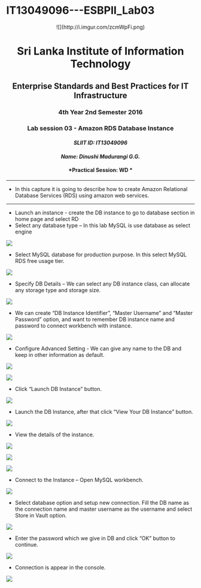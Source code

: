 # IT13049096---ESBPII_Lab03
<center>![](http://i.imgur.com/zcmWpFi.png) </center>

# <center> Sri Lanka Institute of Information Technology </center> #

## <center>Enterprise Standards and Best Practices for IT Infrastructure </center> ##

### <center>4th Year 2nd Semester 2016 </center> ###

### <center>Lab session 03 - Amazon RDS Database Instance </center> ###











#### <center> *SLIIT ID: IT13049096* </center>  ####

#### <center> *Name: Dinushi Madurangi G.G.* </center>  ####

#### <center> *Practical Session: WD * </center>  ####

----------

* In this capture it is going to describe how to create Amazon Relational Database Services (RDS) using amazon web services.

----------


* Launch an instance -  create the DB instance to go to database section in home page and select RD
* Select any database type – In this lab MySQL is use database as select engine

![](http://i.imgur.com/mKJpR4p.png)

* Select MySQL database for production purpose. In this select MySQL RDS free     usage tier.

![](http://i.imgur.com/3rt5mf8.png)

* Specify DB Details – We can select any DB instance class, can allocate any storage type and storage size.

![](http://i.imgur.com/HC1pFAS.png)

* We can create “DB Instance Identifier”, “Master Username” and “Master Password” option, and want to remember DB instance name and password to connect workbench with instance.

![](http://i.imgur.com/AVdpbYI.png)


* Configure Advanced Setting  -  We can give any name to the DB and keep in other information as default.

![](http://i.imgur.com/84RIe1A.png)

![](http://i.imgur.com/HN4ilGf.png)

* Click “Launch DB Instance” button.

![](http://i.imgur.com/SSY7Zik.png)

* Launch the DB Instance, after that click “View Your DB Instance” button.

![](http://i.imgur.com/JrAirXL.png)

* View the details of the instance.

![](http://i.imgur.com/MKXa1Re.png)

![](http://i.imgur.com/eqrwUNF.png)

![](http://i.imgur.com/nwQrZjM.png)

* Connect to the Instance – Open MySQL workbench.

![](http://i.imgur.com/IE2QA5Z.png)

* Select database option and setup new connection. Fill the DB name as the connection name and master username as the username and select Store in Vault option.

![](http://i.imgur.com/PBMkME7.png)

* Enter the password which we give in DB and click “OK” button to continue.

![](http://i.imgur.com/06pymhz.png)

* Connection is appear in the console.

![](http://i.imgur.com/595IVQ7.png)
